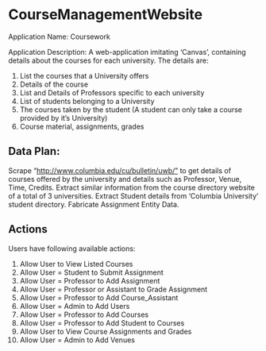 # CourseManagementWebsite
Application Name: Coursework
 
Application Description: A web-application imitating ‘Canvas’, containing details about the courses for each university. The details are:
1. List the courses that a University offers
2. Details of the course
3. List and Details of Professors specific to each university
4. List of students belonging to a University
5. The courses taken by the student (A student can only take a course provided by it’s University)
6. Course material, assignments, grades

## Data Plan: 
Scrape “http://www.columbia.edu/cu/bulletin/uwb/” to get details of courses offered by the university and details such as Professor, Venue, Time, Credits. Extract similar information from the course directory website of a total of 3 universities. Extract Student details from ‘Columbia University’ student directory. Fabricate Assignment Entity Data.

## Actions
Users have following available actions:
1. Allow User to View Listed Courses
2. Allow User = Student to Submit Assignment
3. Allow User = Professor to Add Assignment
4. Allow User = Professor or Assistant to Grade Assignment
5. Allow User = Professor to Add Course_Assistant
6. Allow User = Admin to Add Users
7. Allow User = Professor to Add Courses
8. Allow User = Professor to Add Student to Courses
9. Allow User to View Course Assignments and Grades
10. Allow User = Admin to Add Venues

